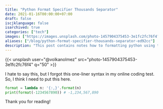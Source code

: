 ```yaml
---
title: "Python Format Specifier Thousands Separator"
date: 2021-01-16T00:00:00+07:00
draft: false
iscjklanguage: false
isarchived: true
categories: ["tech"]
images: ["https://images.unsplash.com/photo-1457904375453-3e1fc2fc76f4?w=1920&q=50"]
aliases: ["/blog/python-format-specifier-thousands-separator-ed92cc"]
description: "This post contains notes how to formatting python using thousands separator"
---
```


{{< unsplash user="@volkanolmez" src="photo-1457904375453-3e1fc2fc76f4" q="50" >}}

I hate to say this, but I forgot this one-liner syntax in my online coding test. So, I think I need to put this here.

```python
format = lambda n: '{:,}'.format(n)
print(format(-1234567890)) # -1,234,567,890
```

Thank you for reading!
